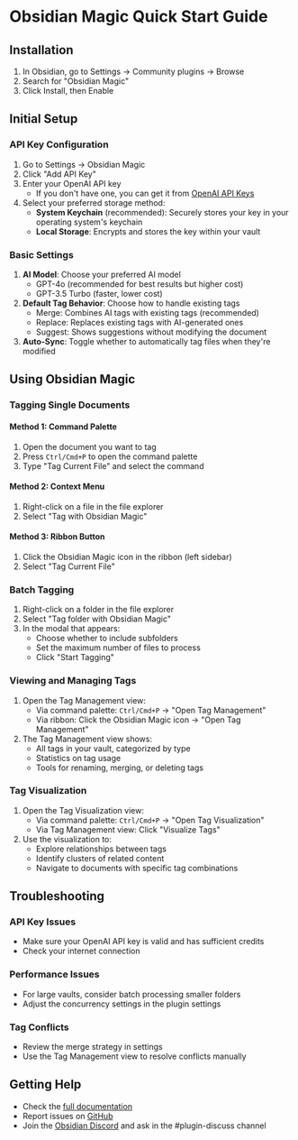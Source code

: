 # Obsidian Magic Quick Start Guide

## Installation

1. In Obsidian, go to Settings → Community plugins → Browse
2. Search for "Obsidian Magic"
3. Click Install, then Enable

## Initial Setup

### API Key Configuration

1. Go to Settings → Obsidian Magic
2. Click "Add API Key"
3. Enter your OpenAI API key
   - If you don't have one, you can get it from [OpenAI API Keys](https://platform.openai.com/api-keys)
4. Select your preferred storage method:
   - **System Keychain** (recommended): Securely stores your key in your operating system's keychain
   - **Local Storage**: Encrypts and stores the key within your vault

### Basic Settings

1. **AI Model**: Choose your preferred AI model
   - GPT-4o (recommended for best results but higher cost)
   - GPT-3.5 Turbo (faster, lower cost)
2. **Default Tag Behavior**: Choose how to handle existing tags
   - Merge: Combines AI tags with existing tags (recommended)
   - Replace: Replaces existing tags with AI-generated ones
   - Suggest: Shows suggestions without modifying the document
3. **Auto-Sync**: Toggle whether to automatically tag files when they're modified

## Using Obsidian Magic

### Tagging Single Documents

#### Method 1: Command Palette

1. Open the document you want to tag
2. Press `Ctrl/Cmd+P` to open the command palette
3. Type "Tag Current File" and select the command

#### Method 2: Context Menu

1. Right-click on a file in the file explorer
2. Select "Tag with Obsidian Magic"

#### Method 3: Ribbon Button

1. Click the Obsidian Magic icon in the ribbon (left sidebar)
2. Select "Tag Current File"

### Batch Tagging

1. Right-click on a folder in the file explorer
2. Select "Tag folder with Obsidian Magic"
3. In the modal that appears:
   - Choose whether to include subfolders
   - Set the maximum number of files to process
   - Click "Start Tagging"

### Viewing and Managing Tags

1. Open the Tag Management view:
   - Via command palette: `Ctrl/Cmd+P` → "Open Tag Management"
   - Via ribbon: Click the Obsidian Magic icon → "Open Tag Management"
2. The Tag Management view shows:
   - All tags in your vault, categorized by type
   - Statistics on tag usage
   - Tools for renaming, merging, or deleting tags

### Tag Visualization

1. Open the Tag Visualization view:
   - Via command palette: `Ctrl/Cmd+P` → "Open Tag Visualization"
   - Via Tag Management view: Click "Visualize Tags"
2. Use the visualization to:
   - Explore relationships between tags
   - Identify clusters of related content
   - Navigate to documents with specific tag combinations

## Troubleshooting

### API Key Issues

- Make sure your OpenAI API key is valid and has sufficient credits
- Check your internet connection

### Performance Issues

- For large vaults, consider batch processing smaller folders
- Adjust the concurrency settings in the plugin settings

### Tag Conflicts

- Review the merge strategy in settings
- Use the Tag Management view to resolve conflicts manually

## Getting Help

- Check the [full documentation](https://github.com/obsidian-magic/obsidian-magic/wiki)
- Report issues on [GitHub](https://github.com/obsidian-magic/obsidian-magic/issues)
- Join the [Obsidian Discord](https://discord.gg/obsidianmd) and ask in the #plugin-discuss channel

